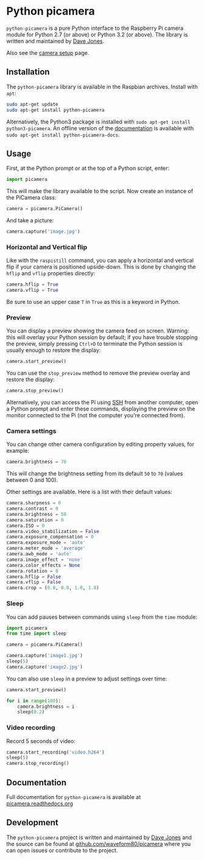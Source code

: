 # Python picamera

`python-picamera` is a pure Python interface to the Raspberry Pi camera module for Python 2.7 (or above) or Python 3.2 (or above). The library is written and maintained by [Dave Jones](https://github.com/waveform80).

Also see the [camera setup](README.md) page.

## Installation

The `python-picamera` library is available in the Raspbian archives. Install with `apt`:

```bash
sudo apt-get update
sudo apt-get install python-picamera
```

Alternatively, the Python3 package is installed with `sudo apt-get install python3-picamera`. An offline version of the [documentation](http://picamera.readthedocs.org/) is available with `sudo apt-get install python-picamera-docs`.

## Usage

First, at the Python prompt or at the top of a Python script, enter:

```python
import picamera
```

This will make the library available to the script. Now create an instance of the PiCamera class:

```python
camera = picamera.PiCamera()
```

And take a picture:

```python
camera.capture('image.jpg')
```

### Horizontal and Vertical flip

Like with the `raspistill` command, you can apply a horizontal and vertical flip if your camera is positioned upside-down. This is done by changing the `hflip` and `vflip` properties directly:

```python
camera.hflip = True
camera.vflip = True
```

Be sure to use an upper case `T` in `True` as this is a keyword in Python.

### Preview

You can display a preview showing the camera feed on screen. Warning: this will overlay your Python session by default; if you have trouble stopping the preview, simply pressing `Ctrl+D` to terminate the Python session is usually enough to restore the display:

```python
camera.start_preview()
```

You can use the `stop_preview` method to remove the preview overlay and restore the display:

```python
camera.stop_preview()
```

Alternatively, you can access the Pi using [SSH](../../../remote-access/ssh/README.md) from another computer, open a Python prompt and enter these commands, displaying the preview on the monitor connected to the Pi (not the computer you're connected from).

### Camera settings

You can change other camera configuration by editing property values, for example:

```python
camera.brightness = 70
```

This will change the brightness setting from its default `50` to `70` (values between 0 and 100).

Other settings are available. Here is a list with their default values:

```python
camera.sharpness = 0
camera.contrast = 0
camera.brightness = 50
camera.saturation = 0
camera.ISO = 0
camera.video_stabilization = False
camera.exposure_compensation = 0
camera.exposure_mode = 'auto'
camera.meter_mode = 'average'
camera.awb_mode = 'auto'
camera.image_effect = 'none'
camera.color_effects = None
camera.rotation = 0
camera.hflip = False
camera.vflip = False
camera.crop = (0.0, 0.0, 1.0, 1.0)
```

### Sleep

You can add pauses between commands using `sleep` from the `time` module:

```python
import picamera
from time import sleep

camera = picamera.PiCamera()

camera.capture('image1.jpg')
sleep(5)
camera.capture('image2.jpg')
```

You can also use `sleep` in a preview to adjust settings over time:

```python
camera.start_preview()

for i in range(100):
    camera.brightness = i
    sleep(0.2)
```

### Video recording

Record 5 seconds of video:

```python
camera.start_recording('video.h264')
sleep(5)
camera.stop_recording()
```

## Documentation

Full documentation for `python-picamera` is available at [picamera.readthedocs.org](http://picamera.readthedocs.org/)

## Development

The `python-picamera` project is written and maintained by [Dave Jones](https://github.com/waveform80) and the source can be found at [github.com/waveform80/picamera](https://github.com/waveform80/picamera) where you can open issues or contribute to the project.

